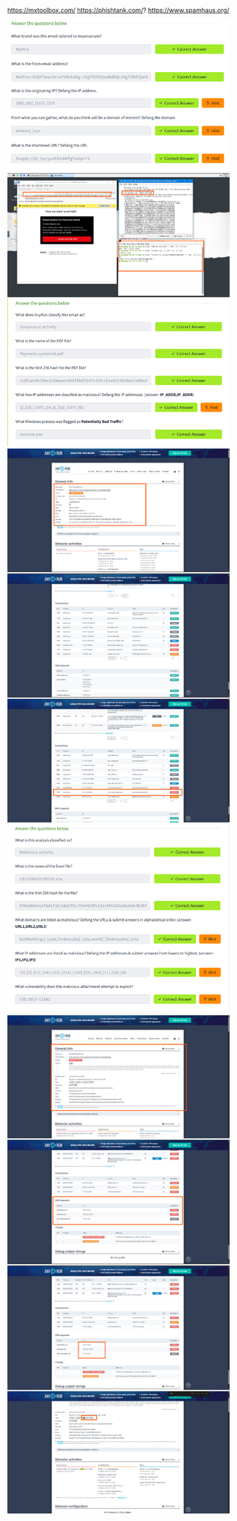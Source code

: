https://mxtoolbox.com/
https://phishtank.com/?
https://www.spamhaus.org/

![](../../images/Phishing/Phishing1-0.png)
![](../../images/Phishing/Phishing1-1.png)
![](../../images/Phishing/Phishing2-0.png)
![](../../images/Phishing/Phishing2-1.png)
![](../../images/Phishing/Phishing2-2.png)
![](../../images/Phishing/Phishing2-3.png)
![](../../images/Phishing/Phishing3-0.png)
![](../../images/Phishing/Phishing3-1.png)
![](../../images/Phishing/Phishing3-2.png)
![](../../images/Phishing/Phishing3-3.png)
![](../../images/Phishing/Phishing3-4.png)
